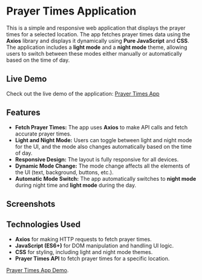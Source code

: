 # Prayer Times Application

This is a simple and responsive web application that displays the prayer times for a selected location. The app fetches prayer times data using the **Axios** library and displays it dynamically using **Pure JavaScript** and **CSS**. The application includes a **light mode** and a **night mode** theme, allowing users to switch between these modes either manually or automatically based on the time of day.

## Live Demo

Check out the live demo of the application: [Prayer Times App](https://omar-ra7al.github.io/Prayer-Times/)

## Features

- **Fetch Prayer Times:** The app uses **Axios** to make API calls and fetch accurate prayer times.
- **Light and Night Mode:** Users can toggle between light and night mode for the UI, and the mode also changes automatically based on the time of day.
- **Responsive Design:** The layout is fully responsive for all devices.
- **Dynamic Mode Change:** The mode change affects all the elements of the UI (text, background, buttons, etc.).
- **Automatic Mode Switch:** The app automatically switches to **night mode** during night time and **light mode** during the day.

## Screenshots

## Technologies Used

- **Axios** for making HTTP requests to fetch prayer times.
- **JavaScript (ES6+)** for DOM manipulation and handling UI logic.
- **CSS** for styling, including light and night mode themes.
- **Prayer Times API** to fetch prayer times for a specific location.

 [Prayer Times App Demo](https://omar-ra7al.github.io/Prayer-Times/).
